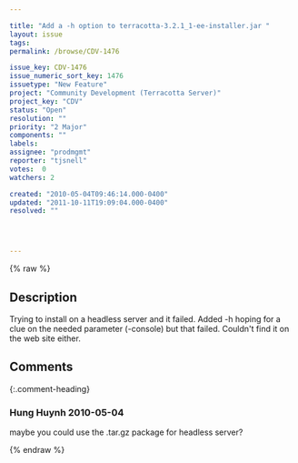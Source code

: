 ```yaml
---

title: "Add a -h option to terracotta-3.2.1_1-ee-installer.jar "
layout: issue
tags: 
permalink: /browse/CDV-1476

issue_key: CDV-1476
issue_numeric_sort_key: 1476
issuetype: "New Feature"
project: "Community Development (Terracotta Server)"
project_key: "CDV"
status: "Open"
resolution: ""
priority: "2 Major"
components: ""
labels: 
assignee: "prodmgmt"
reporter: "tjsnell"
votes:  0
watchers: 2

created: "2010-05-04T09:46:14.000-0400"
updated: "2011-10-11T19:09:04.000-0400"
resolved: ""




---
```


{% raw %}

## Description

<div markdown="1" class="description">

Trying to install on a headless server and it failed. Added -h hoping for a clue on the needed parameter (-console) but that failed. Couldn't find it on the web site either.

</div>

## Comments


{:.comment-heading}
### **Hung Huynh** <span class="date">2010-05-04</span>

<div markdown="1" class="comment">

maybe you could use the .tar.gz package for headless server?

</div>



{% endraw %}

